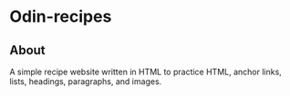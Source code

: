 # Odin-recipes
## About
A simple recipe website written in HTML to practice HTML, anchor links, lists, headings, paragraphs, and images.